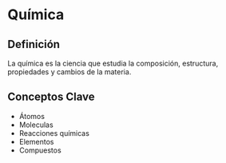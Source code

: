 # Química

## Definición
La química es la ciencia que estudia la composición, estructura, propiedades y cambios de la materia.

## Conceptos Clave
- Átomos
- Moleculas
- Reacciones químicas
- Elementos
- Compuestos
